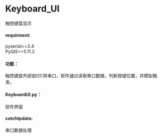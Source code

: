 # Keyboard_UI
触控键盘显示
<body>
<h4>requirment:</h4>
   pyserial==3.4 <br>
   PyQt5==5.11.2
<h4>功能：</h4>
    触控键盘外部由I2C转串口，软件通过读取串口数据，判断按键位置，并模拟触发。
<h4>KeyboardUI.py：</h4>
   软件界面
<h4>catchtpdata:</h4>
   串口数据处理
</body>
